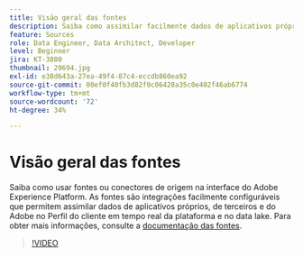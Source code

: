 ```yaml
---
title: Visão geral das fontes
description: Saiba como assimilar facilmente dados de aplicativos próprios e de terceiros da Adobe no perfil do cliente em tempo real do Platform e no data lake.
feature: Sources
role: Data Engineer, Data Architect, Developer
level: Beginner
jira: KT-3800
thumbnail: 29694.jpg
exl-id: e38d643a-27ea-49f4-87c4-eccdb860ea92
source-git-commit: 00ef0f40fb3d82f0c06428a35c0e402f46ab6774
workflow-type: tm+mt
source-wordcount: '72'
ht-degree: 34%

---
```


# Visão geral das fontes

Saiba como usar fontes ou conectores de origem na interface do Adobe Experience Platform. As fontes são integrações facilmente configuráveis que permitem assimilar dados de aplicativos próprios, de terceiros e do Adobe no Perfil do cliente em tempo real da plataforma e no data lake. Para obter mais informações, consulte a [documentação das fontes](https://experienceleague.adobe.com/docs/experience-platform/sources/home.html?lang=pt-BR).

>[!VIDEO](https://video.tv.adobe.com/v/29694?learn=on)
